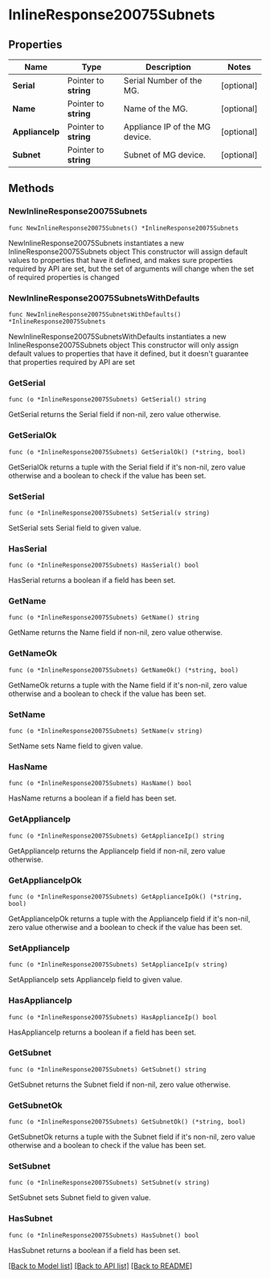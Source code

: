 # InlineResponse20075Subnets

## Properties

Name | Type | Description | Notes
------------ | ------------- | ------------- | -------------
**Serial** | Pointer to **string** | Serial Number of the MG. | [optional] 
**Name** | Pointer to **string** | Name of the MG. | [optional] 
**ApplianceIp** | Pointer to **string** | Appliance IP of the MG device. | [optional] 
**Subnet** | Pointer to **string** | Subnet of MG device. | [optional] 

## Methods

### NewInlineResponse20075Subnets

`func NewInlineResponse20075Subnets() *InlineResponse20075Subnets`

NewInlineResponse20075Subnets instantiates a new InlineResponse20075Subnets object
This constructor will assign default values to properties that have it defined,
and makes sure properties required by API are set, but the set of arguments
will change when the set of required properties is changed

### NewInlineResponse20075SubnetsWithDefaults

`func NewInlineResponse20075SubnetsWithDefaults() *InlineResponse20075Subnets`

NewInlineResponse20075SubnetsWithDefaults instantiates a new InlineResponse20075Subnets object
This constructor will only assign default values to properties that have it defined,
but it doesn't guarantee that properties required by API are set

### GetSerial

`func (o *InlineResponse20075Subnets) GetSerial() string`

GetSerial returns the Serial field if non-nil, zero value otherwise.

### GetSerialOk

`func (o *InlineResponse20075Subnets) GetSerialOk() (*string, bool)`

GetSerialOk returns a tuple with the Serial field if it's non-nil, zero value otherwise
and a boolean to check if the value has been set.

### SetSerial

`func (o *InlineResponse20075Subnets) SetSerial(v string)`

SetSerial sets Serial field to given value.

### HasSerial

`func (o *InlineResponse20075Subnets) HasSerial() bool`

HasSerial returns a boolean if a field has been set.

### GetName

`func (o *InlineResponse20075Subnets) GetName() string`

GetName returns the Name field if non-nil, zero value otherwise.

### GetNameOk

`func (o *InlineResponse20075Subnets) GetNameOk() (*string, bool)`

GetNameOk returns a tuple with the Name field if it's non-nil, zero value otherwise
and a boolean to check if the value has been set.

### SetName

`func (o *InlineResponse20075Subnets) SetName(v string)`

SetName sets Name field to given value.

### HasName

`func (o *InlineResponse20075Subnets) HasName() bool`

HasName returns a boolean if a field has been set.

### GetApplianceIp

`func (o *InlineResponse20075Subnets) GetApplianceIp() string`

GetApplianceIp returns the ApplianceIp field if non-nil, zero value otherwise.

### GetApplianceIpOk

`func (o *InlineResponse20075Subnets) GetApplianceIpOk() (*string, bool)`

GetApplianceIpOk returns a tuple with the ApplianceIp field if it's non-nil, zero value otherwise
and a boolean to check if the value has been set.

### SetApplianceIp

`func (o *InlineResponse20075Subnets) SetApplianceIp(v string)`

SetApplianceIp sets ApplianceIp field to given value.

### HasApplianceIp

`func (o *InlineResponse20075Subnets) HasApplianceIp() bool`

HasApplianceIp returns a boolean if a field has been set.

### GetSubnet

`func (o *InlineResponse20075Subnets) GetSubnet() string`

GetSubnet returns the Subnet field if non-nil, zero value otherwise.

### GetSubnetOk

`func (o *InlineResponse20075Subnets) GetSubnetOk() (*string, bool)`

GetSubnetOk returns a tuple with the Subnet field if it's non-nil, zero value otherwise
and a boolean to check if the value has been set.

### SetSubnet

`func (o *InlineResponse20075Subnets) SetSubnet(v string)`

SetSubnet sets Subnet field to given value.

### HasSubnet

`func (o *InlineResponse20075Subnets) HasSubnet() bool`

HasSubnet returns a boolean if a field has been set.


[[Back to Model list]](../README.md#documentation-for-models) [[Back to API list]](../README.md#documentation-for-api-endpoints) [[Back to README]](../README.md)


